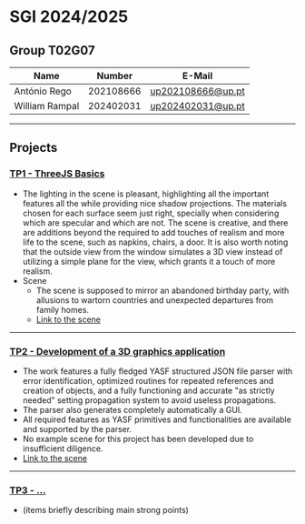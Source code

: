 # SGI 2024/2025

## Group T02G07
| Name             | Number    | E-Mail             |
| ---------------- | --------- | ------------------ |
| António Rego         | 202108666 | up202108666@up.pt                |
| William Rampal         | 202402031 | up202402031@up.pt                |

----

## Projects

### [TP1 - ThreeJS Basics](tp1)

- The lighting in the scene is pleasant, highlighting all the important features all the while providing nice shadow projections. The materials chosen for each surface seem just right, specially when considering which are specular and which are not. The scene is creative, and there are additions beyond the required to add touches of realism and more life to the scene, such as napkins, chairs, a door. It is also worth noting that the outside view from the window simulates a 3D view instead of utilizing a simple plane for the view, which grants it a touch of more realism.
- Scene
  - The scene is supposed to mirror an abandoned birthday party, with allusions to wartorn countries and unexpected departures from family homes.
  - [Link to the scene](https://gitlab.up.pt/meic-sgi/sgi-2024-2025/t02/sgi-t02-g07/-/blob/bbc554fc00dba6f92a371d72f94f3ef451fa6929/tp1/index.html)

-----

### [TP2 - Development of a 3D graphics application](tp2)
- The work features a fully fledged YASF structured JSON file parser with error identification, optimized routines for repeated references and creation of objects, and a fully functioning and accurate "as strictly needed" setting propagation system to avoid useless propagations.
- The parser also generates completely automatically a GUI.
- All required features as YASF primitives and functionalities are available and supported by the parser.
- No example scene for this project has been developed due to insufficient diligence.
- [Link to the scene](https://gitlab.up.pt/meic-sgi/sgi-2024-2025/t02/sgi-t02-g07/-/blob/3f038842eba12ffcf22bd9939802623be2f2265f/tp2/index.html)

----

### [TP3 - ...](tp3)
- (items briefly describing main strong points)

